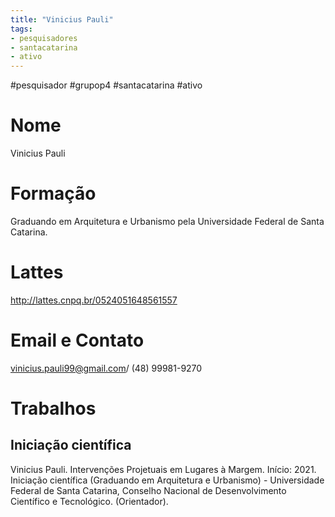 ```yaml
---
title: "Vinicius Pauli"
tags: 
- pesquisadores
- santacatarina
- ativo
---
```


#pesquisador #grupop4 #santacatarina #ativo 

# Nome
Vinicius Pauli
# Formação
Graduando em Arquitetura e Urbanismo pela Universidade Federal de Santa Catarina.
# Lattes
http://lattes.cnpq.br/0524051648561557
# Email e Contato
[vinicius.pauli99@gmail.com](mailto:vinicius.pauli99@gmail.com)/ (48) 99981-9270
# Trabalhos

## Iniciação científica 

Vinicius Pauli. Intervenções Projetuais em Lugares à Margem. Início: 2021. Iniciação científica (Graduando em Arquitetura e Urbanismo) - Universidade Federal de Santa Catarina, Conselho Nacional de Desenvolvimento Científico e Tecnológico. (Orientador).
